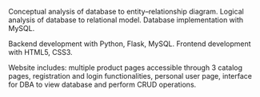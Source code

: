 Conceptual analysis of database to entity–relationship diagram. Logical analysis of database to relational model. Database implementation with MySQL.

Backend development with Python, Flask, MySQL. Frontend development with HTML5, CSS3.

Website includes: multiple product pages accessible through 3 catalog pages, registration and login functionalities, personal user page, interface for DBA to view database and perform CRUD operations.
